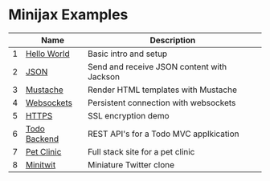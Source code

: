 Minijax Examples
================

|    | Name                                         | Description                                    |
| -- | -------------------------------------------- | ---------------------------------------------- |
|  1 | [Hello World](minijax-example-hello)         | Basic intro and setup                          |
|  2 | [JSON](minijax-example-json)                 | Send and receive JSON content with Jackson     |
|  3 | [Mustache](minijax-example-mustache)         | Render HTML templates with Mustache            |
|  4 | [Websockets](minijax-example-websocket)      | Persistent connection with websockets          |
|  5 | [HTTPS](minijax-example-ssl)                 | SSL encryption demo                            |
|  6 | [Todo Backend](minijax-example-todo-backend) | REST API's for a Todo MVC applkication         |
|  7 | [Pet Clinic](minijax-example-petclinic)      | Full stack site for a pet clinic               |
|  8 | [Minitwit](minijax-example-minitwit)         | Miniature Twitter clone                        |
